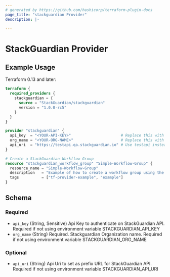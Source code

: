 ```yaml
---
# generated by https://github.com/hashicorp/terraform-plugin-docs
page_title: "stackguardian Provider"
description: |-

---
```


# StackGuardian Provider

## Example Usage

Terraform 0.13 and later:

```terraform
terraform {
  required_providers {
    stackguardian = {
      source = "StackGuardian/stackguardian"
      version = "1.0.0-rc5"
    }
  }
}

provider "stackguardian" {
  api_key  = "<YOUR-API-KEY>"                      # Replace this with your API key
  org_name = "<YOUR-ORG-NAME>"                     # Replace this with your organization name
  api_uri  = "https://testapi.qa.stackguardian.io" # Use testapi instead of production for testing
}

# Create a StackGuardian Workflow Group
resource "stackguardian_workflow_group" "Simple-Workflow-Group" {
  resource_name = "Simple-Workflow-Group"
  description   = "Example of how to create a workflow group using the StackGuardian Terraform Provider"
  tags          = ["tf-provider-example", "example"]
}
```

<!-- schema generated by tfplugindocs -->
## Schema

### Required

- `api_key` (String, Sensitive) Api Key to authenticate on StackGuardian API. Required if not using environment variable STACKGUARDIAN_API_KEY
- `org_name` (String) Required. Stackguardian Organization name. Required if not using environment variable STACKGUARDIAN_ORG_NAME

### Optional

- `api_uri` (String) Api Uri to set as prefix URL for StackGuardian API. Required if not using environment variable STACKGUARDIAN_API_URI


